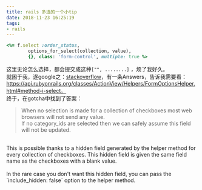 ```yaml
---
title: rails 多选的一个小tip
date: 2018-11-23 16:25:19
tags:
- rails
---
```

```ruby
<%= f.select :order_status,
        options_for_select(collection, value),
        {}, class: 'form-control', multiple: true %>
```
这里无论怎么选择，都会提交成这种`["", ........]` ，烦了我好久。<br/>
就困于我，遂google之：[stackoverflow](https://stackoverflow.com/questions/34187345/select2-automatically-adding-blank-value)，有一条Answers，告诉我需要看：https://api.rubyonrails.org/classes/ActionView/Helpers/FormOptionsHelper.html#method-i-select。<br/>
终于，在gotcha中找到了答案：
> When no selection is made for a collection of checkboxes most web browsers will not send any value.<br/>
If no category_ids are selected then we can safely assume this field will not be updated.<br/>
<br/>
This is possible thanks to a hidden field generated by the helper method for every collection of checkboxes. This hidden field is given the same field name as the checkboxes with a blank value.<br/>
<br/>
In the rare case you don't want this hidden field, you can pass the `include_hidden: false` option to the helper method.

